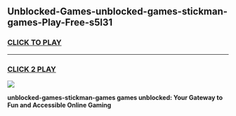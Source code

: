 
## Unblocked-Games-unblocked-games-stickman-games-Play-Free-s5l31
<h3>
<a href="https://premium76.site?title=unblocked-games-stickman-games&ref=18A1">CLICK TO PLAY</a></h3>
<hr>

<h3>
<a href="https://premium76.site?title=unblocked-games-stickman-games&ref=18A1">CLICK 2 PLAY</a>
  
</h3>

<a href="https://premium76.site?title=unblocked-games-stickman-games&ref=18A1"><img src="https://clearcache.store/games.png"></a>


**unblocked-games-stickman-games games unblocked: Your Gateway to Fun and Accessible Online Gaming**
